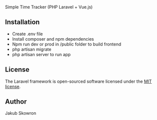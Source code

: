 Simple Time Tracker (PHP Laravel + Vue.js)

## Installation

- Create .env file
- Install composer and npm dependencies
- Npm run dev or prod in /public folder to build frontend
- php artisan migrate
- php artisan server to run app


## License

The Laravel framework is open-sourced software licensed under the [MIT license](https://opensource.org/licenses/MIT).

## Author

Jakub Skowron